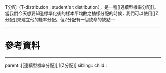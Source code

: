 T分配（T-distribution ; student's t distribution），是一種[[連續型機率分配]]。當我們今天想要知道標準化後的樣本平均數之抽樣分配的時候，我們可以使用[[Z分配]]來建立他的機率分配。但Z分配有一個致命的缺點—

- - -
# 參考資料

- - -
parent::[[連續型機率分配]],[[Z分配]]
sibling::
child::